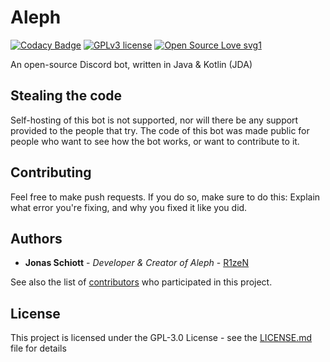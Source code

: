 
# Aleph
[![Codacy Badge](https://api.codacy.com/project/badge/Grade/a6790b29eb04491280b858a55dc1357f)](https://www.codacy.com/gh/Aleph-Discord-Bot/Aleph?utm_source=github.com&amp;utm_medium=referral&amp;utm_content=Aleph-Discord-Bot/Aleph&amp;utm_campaign=Badge_Grade) [![GPLv3 license](https://img.shields.io/badge/License-GPLv3-blue.svg)](http://perso.crans.org/besson/LICENSE.html) [![Open Source Love svg1](https://badges.frapsoft.com/os/v1/open-source.svg?v=103)](https://github.com/ellerbrock/open-source-badges/)



An open-source Discord bot, written in Java & Kotlin (JDA)

## Stealing the code
Self-hosting of this bot is not supported, nor will there be any support provided to the people that try. The code of this bot was made public for people who want to see how the bot works, or want to contribute to it.

## Contributing

Feel free to make push requests.
If you do so, make sure to do this:
Explain what error you're fixing, and why you fixed it like you did.

## Authors

* **Jonas Schiott** - *Developer & Creator of Aleph* - [R1zeN](https://github.com/JonasSchiott)

See also the list of [contributors](https://github.com/jonasschiott/aleph/contributors) who participated in this project.

## License

This project is licensed under the GPL-3.0 License - see the [LICENSE.md](LICENSE.md) file for details
